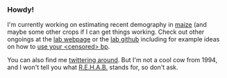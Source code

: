 ### Howdy!

I'm currently working on estimating recent demography in [maize](https://github.com/rossibarra/ibd_maize) (and maybe some other crops if I can get things working. Check out other ongoings at the [lab webpage](https://rilab.ucdavis.edu) or the [lab github](https://github.com/RILAB) including for example ideas on how to [use your \<censored\> bp](https://github.com/RILAB/invariant_sites_workflow).

You can also find me [twittering around](https://twitter.com/jrossibarra). But I'm not a cool cow from 1994,  and I won't tell you what [R.E.H.A.B.](https://rilab.ucdavis.edu/rehab.html) stands for, so don't ask.

